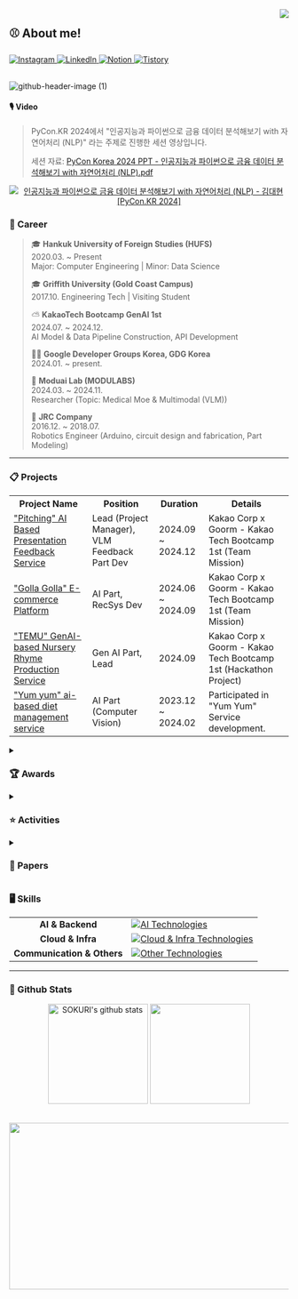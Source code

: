<div align="right">
  <img src="https://komarev.com/ghpvc/?username=Daehyun-Bigbread&&style=flat-square" align="right"/>
</div>

<div align="left">
  
## ⚾ About me!

  <!-- 소셜 배지들 -->
  <a href="https://www.instagram.com/developer._.toby/" target="_blank">
    <img src="https://img.shields.io/badge/Instagram-%23000000?style=for-the-badge&logo=instagram&logoColor=white&color=dd2a7b" alt="Instagram" />
  </a>
  <a href="https://www.linkedin.com/in/daehyun-kim-b6336b291/">
    <img src="https://img.shields.io/badge/LinkedIn-%230077B5?style=for-the-badge&logo=linkedin&logoColor=white" alt="LinkedIn"/>
  </a>
  <a href="https://www.notion.so/bigbread-1129/Hello-I-m-Daehyun-ad5c33377ba74550b94293fd32c7c6d9?pvs=4">
    <img src="https://img.shields.io/badge/Notion-%23000000?style=for-the-badge&logo=notion&logoColor=white" alt="Notion" />
  </a>
  <a href="https://daehyun-bigbread.tistory.com">
    <img src="https://img.shields.io/badge/Tistory-ff5544?style=for-the-badge&logo=tistory&logoColor=white" alt="Tistory" />
  </a>
  <br />
  <br />
  
  <!-- 헤더 이미지 -->
  ![github-header-image (1)](https://github.com/user-attachments/assets/6911203d-4efe-4b7d-8ac6-a050a993b08a)


</div>

#### 🎙️ Video
> PyCon.KR 2024에서 "인공지능과 파이썬으로 금융 데이터 분석해보기 with 자연어처리 (NLP)" 라는 주제로 진행한 세션 영상입니다.
> 
> 세션 자료: [PyCon Korea 2024 PPT - 인공지능과 파이썬으로 금융 데이터 분석해보기 with 자연어처리 (NLP).pdf](https://github.com/user-attachments/files/18330301/PyCon.Korea.2024.PPT.-.with.NLP.pdf)


<div align="center">
  
  [![인공지능과 파이썬으로 금융 데이터 분석해보기 with 자연어처리 (NLP) - 김대현 [PyCon.KR 2024]](https://img.youtube.com/vi/pCO04CtCl6c/0.jpg)](https://www.youtube.com/watch?v=pCO04CtCl6c)

</div>

### 🌱 Career

> 🎓 **Hankuk University of Foreign Studies (HUFS)**  
> 2020.03. ~ Present  
> Major: Computer Engineering | Minor: Data Science  
>
> 🎓 **Griffith University (Gold Coast Campus)**  
> 2017.10.
> Engineering Tech | Visiting Student
>
> ⛅️ **KakaoTech Bootcamp GenAI 1st**  
> 2024.07. ~ 2024.12.  
> AI Model & Data Pipeline Construction, API Development
> 
> 🧑‍💻 **Google Developer Groups Korea, GDG Korea**  
> 2024.01. ~ present.  
>
> 🐤 **Moduai Lab (MODULABS)**  
> 2024.03. ~ 2024.11.  
> Researcher (Topic: Medical Moe & Multimodal (VLM))
> 
> 🤖 **JRC Company**  
> 2016.12. ~ 2018.07.  
> Robotics Engineer (Arduino, circuit design and fabrication, Part Modeling)
---

<div align="left">
    <h3>📋 Projects</h3>
    <table>
        <tr>
            <th>Project Name</th>
            <th>Position</th>
            <th>Duration</th>
            <th>Details</th>
        </tr>
        <tr>
          <td>
            <a href="https://github.com/KakaoTech-14-All-in-one-move" target="_blank">
              "Pitching" AI Based Presentation Feedback Service
            </a>
          </td>
          <td>Lead (Project Manager), VLM Feedback Part Dev</td>
          <td>2024.09 ~ 2024.12</td>
          <td>Kakao Corp x Goorm - Kakao Tech Bootcamp 1st (Team Mission)</td>
        </tr>
        <tr>
          <td>
            <a href="https://github.com/Kakaotech-18-Ecommerce" target="_blank">
              "Golla Golla" E-commerce Platform
            </a>
          </td>
          <td>AI Part, RecSys Dev</td>
          <td>2024.06 ~ 2024.09</td>
          <td>Kakao Corp x Goorm - Kakao Tech Bootcamp 1st (Team Mission)</td>
        </tr>
        <tr>
          <td>
            <a href="https://github.com/Kakao-Groomton-MusicGen" target="_blank">
              "TEMU" GenAI-based Nursery Rhyme Production Service
            </a>
          </td>
          <td>Gen AI Part, Lead</td>
          <td>2024.09</td>
          <td>Kakao Corp x Goorm - Kakao Tech Bootcamp 1st (Hackathon Project)</td>
        </tr>
        <tr>
          <td>
            <a href="https://github.com/Kakao-Groomton-MusicGen" target="_blank">
              "Yum yum" ai-based diet management service
            </a>
          </td>
          <td>AI Part (Computer Vision)</td>
          <td>2023.12 ~ 2024.02</td>
          <td>Participated in "Yum Yum" Service development.</td>
        </tr>
    </table>
</div>

<details>
  <summary><h3>🏆 Awards</h3></summary>
  <table>
    <thead>
      <tr>
        <th>Award</th>
        <th>Issued by</th>
        <th>Date</th>
        <th>Details/Location</th>
      </tr>
    </thead>
    <tbody>
      <tr>
        <td>2nd Award (최우수상)</td>
        <td>Kakaotech BootCamp [Kakao Corp. x Goorm]</td>
        <td>2024.02.23</td>
        <td>AWS 부하테스트 대회 토너먼트 </td>
      </tr>
      <tr>
        <td>Grand Award (대상)</td>
        <td>Seoul AI Hub X MODULABS (모두의연구소)</td>
        <td>2024.02.23</td>
        <td>2024 AI/SW Start-up Job Fair</td>
      </tr>
      <tr>
        <td>Best-paper Award (Best 논문상)</td>
        <td>NCAEIC-2023 (ICT-AES, KSF)</td>
        <td>2023.11.30 ~ 2023.12.02</td>
        <td>Hotel The One, Jeju Island, Korea</td>
      </tr>
      <tr>
        <td>Excellence Award (우수상, 3rd)</td>
        <td>HUFS Summer Hackathon (GDSC HUFS & TAB, AI Education Center of HUFS(AI 교육원))</td>
        <td>2024.06.28 ~ 2024.06.29</td>
        <td>2024 HUFS Summer Hackathon</td>
      </tr>
      <tr>
        <td>Capstone Project Research Award (캡스톤 우수상)</td>
        <td>HUFS Data Analysis Academy (DAT), HUFS School of Economics and Business (한곡외국어대학교 경상대학)</td>
        <td>2023.12.11</td>
        <td>Capstone project research recognition</td>
      </tr>
      <tr>
        <td>Bronze Award (4th)</td>
        <td>International Robot Olympiad (IROC-국제로봇올림피아드 위원회)</td>
        <td>2017.08.05 ~ 2017.08.06</td>
        <td>DDC Convention Center, Daejeon, Korea</td>
      </tr>
      <tr>
        <td>Creative Concept Award</td>
        <td>The 4th Australian Robotics Challenge (Griffith University, Google Australia, Australia Robotics Association)</td>
        <td>2017.10.26 ~ 2017.10.27</td>
        <td>Griffith University Gold Coast Campus, Brisbane, Australia</td>
      </tr>
    </tbody>
  </table>

</details>

<details>
  <summary><h3> ⭐ Activities</h3></summary>
  <div align="center">
  <table>
    <thead>
      <tr>
        <th>Organization/Team</th>
        <th>Position</th>
        <th>Duration</th>
        <th>Key Activities/Contributions</th>
      </tr>
    </thead>
    <tbody>
      <tr>
        <td>Google Developers Group</td>
        <td>Organizer, Staff</td>
        <td>2024 ~ Present</td>
        <td>GopherCon Korea 2024 Organizer (GDG Golang Korea), Speaker Management, Build with AI (GDG Campus Korea) Staff</td>
      </tr>
      <tr>
        <td>PyCon 2024</td>
        <td>Speaker</td>
        <td>2024.10</td>
        <td>Topic: "Analyzing Financial Data with AI & Python using NLP"</td>
      </tr>
      <tr>
        <td>YOUTHCON'24</td>
        <td>Speaker</td>
        <td>2024.08</td>
        <td>Topic: "Growth from Reckless Challenges"</td>
      </tr>
      <tr>
        <td>ICT-Advanced Engineering Society (ICT-AES)</td>
        <td>Participant (Member)</td>
        <td>2023.12</td>
        <td>National Conference on Advanced Engineering and ICT-Convergence (NCAEIC-2023)</td>
      </tr>
      <tr>
        <td>JRC Robotics Engineer</td>
        <td>Circuit & Robotics Engineer</td>
        <td>2016.12 ~ 2018.07</td>
        <td>Designed robots and circuits for JRC Robotics</td>
      </tr>
      <tr>
        <td>SW/AI University Global Talent Training Program</td>
        <td>Participant</td>
        <td>2023.11</td>
        <td>Training programs in Nanyang Technical University, National University of Singapore, Hanoi University of Science and Technology</td>
      </tr>
      <tr>
        <td>DAT (Data Analysis Academy)</td>
        <td>ML Team Member</td>
        <td>2023.09 ~ 2023.12</td>
        <td>Capstone project: Predicting transaction prices of top 5 Korean apartment brands using ML</td>
      </tr>
      <tr>
        <td>Team FindAlpha</td>
        <td>Member</td>
        <td>2023.06 ~ 2023.08</td>
        <td>Deep learning NLP projects, participated in "Mapping 101 Service" development with Ministry of Science, ICT & Kdata</td>
      </tr>
      <tr>
        <td>Passion & Pioneer Academic Society of Computer Engineering (PnP)</td>
        <td>Organizer</td>
        <td>2020 ~ Present</td>
        <td>Led AI study team (2023 ~ 2024.02), participated in AI and Data Science study groups (2020 ~ 2021)</td>
      </tr>
    </tbody>
  </table>

</details>

<details>
  <summary><h3>📝 Papers</h3></summary>

  - "Investing Mapping 101: Visualization of the Industry through Keywords & Sensitivity Analysis" - National Conference on Advanced Engineering and ICT-Convergence 2023 (NCAEIC-2023), organized by ICT-AES and KSF at Hotel The One, Jeju Island, Korea Republic (Nov. 30 - Dec. 2, 2023)
  - "Predicting Actual Transaction Prices of Top 5 Korea Apartment Brands Using ML" - Conference Capstone Project Presentation, organized by HUFS Data Analysis Academy DAT, HUFS School of Economics and Business (Dec. 07, 2023)

</details>

### 🖥️ Skills

<div align="center">
  <div style="display: flex, height:180px">
    <table>
      <tr>
        <td align="center"><strong>AI & Backend</strong></td>
        <td>
          <a href="https://skillicons.dev">
            <img src="https://skillicons.dev/icons?i=py,fastapi,flask,anaconda,tensorflow,pytorch,opencv,sklearn" alt="AI Technologies" />
          </a>
        </td>
      </tr>
      <tr>
        <td align="center"><strong>Cloud & Infra</strong></td>
        <td>
          <a href="https://skillicons.dev">
            <img src="https://skillicons.dev/icons?i=aws,gcp,docker,linux,mongodb,git,github" alt="Cloud & Infra Technologies" />
          </a>
        </td>
      </tr>
      <tr>
        <td align="center"><strong>Communication & Others</strong></td>
        <td>
          <a href="https://skillicons.dev">
            <img src="https://skillicons.dev/icons?i=react,figma,arduino,md,notion,discord,gmail,linkedin" alt="Other Technologies" />
          </a>
        </td>
      </tr>
    </table>
  </div>
</div>


---

### 🌱 Github Stats  

<div align="center">
  <div style="display: flex, height:180px">
  <img align="center" style="height:180px" src="https://github-readme-stats.vercel.app/api?username=Daehyun-Bigbread&show_icons=true&include_all_commits=true&theme=nord&hide_border=true" alt="SOKURI's github stats" />
  <img align="center" style="height:180px" src="https://github-readme-stats.vercel.app/api/top-langs/?username=Daehyun-Bigbread&layout=compact&theme=nord&hide_border=true" />
  </div>
</div>
<br />
<br />

<div align="center">
  <div style="display: flex, height:180px">
    <a href="https://github.com/devxb/gitanimals">
    <img
      src="https://render.gitanimals.org/farms/Daehyun-Bigbread"
      width="1000"
      height="300"
    />
    </a>
  </div>
</div>
<!--

**Daehyun-Bigbread/Daehyun-Bigbread** is a ✨ _special_ ✨ repository because its `README.md` (this file) appears on your GitHub profile.


Here are some ideas to get you started:

- 🔭 I’m currently working on ...
- 🌱 I’m currently learning ...
- 👯 I’m looking to collaborate on ...
- 🤔 I’m looking for help with ...
- 💬 Ask me about ...
- 📫 How to reach me: ...
- 😄 Pronouns: ...
- ⚡ Fun fact: ...
-->
